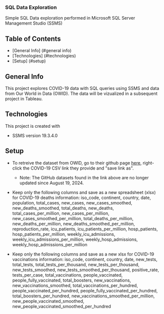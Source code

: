 ### SQL Data Exploration
Simple SQL Data exploration performed in Microsoft SQL Server Management Studio (SSMS)

## Table of Contents
* [General Info] (#general info)
* [Technologies] (#technologies)
* [Setup] (#setup)

## General Info
This project explores COVID-19 data with SQL queries using SSMS and data from Our World in Data (OWID). The data will be vizualized in a subsequent project in Tableau.

## Technologies
This project is created with
* SSMS version 19.3.4.0

## Setup
* To retreive the dataset from OWID, go to their github page [here](https://github.com/owid/covid-19-data?tab=readme-ov-file), right-click the COVID-19 CSV link they provide and "save link as".
  * Note: The GitHub datasets found in the link above are no longer updated since August 19, 2024.

* Keep only the following columns and save as a new spreadsheet (xlsx) for COVID-19 deaths information: iso_code, continent, country, date, population, total_cases, new_cases, new_cases_smoothed, new_deaths_smoothed, total_deaths, new_deaths, total_cases_per_million, new_cases_per_million, new_cases_smoothed_per_million, total_deaths_per_million, new_deaths_per_million, new_deaths_smoothed_per_million, reproduction_rate, icu_patients, icu_patients_per_million, hosp_patients, hosp_patients_per_million, weekly_icu_admissions, weekly_icu_admissions_per_million, weekly_hosp_admissions, weekly_hosp_admissions_per_million

* Keep only the following columns and save as a new xlsx for COVID-19 vaccinations information: iso_code, continent, country, date, new_tests, total_tests, total_tests_per_thousand, new_tests_per_thousand, new_tests_smoothed, new_tests_smoothed_per_thousand, positive_rate, tests_per_case, total_vaccinations, people_vaccinated, people_fully_vaccinated, total_boosters, new_vaccinations, new_vaccinations_smoothed, total_vaccinations_per_hundred, people_vaccinated_per_hundred, people_fully_vaccinated_per_hundred, total_boosters_per_hundred, new_vaccinations_smoothed_per_million, new_people_vaccinated_smoothed, new_people_vaccinated_smoothed_per_hundred
